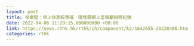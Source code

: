 ```yaml
---
layout: post
title: 徐樂堅：早上快測較準確　陽性需網上呈報籲拍照紀錄
date: 2022-04-06 11:29:15.000000000 +08:00
link: https://news.rthk.hk/rthk/ch/component/k2/1642655-20220406.htm
categories: rthk
---
```




